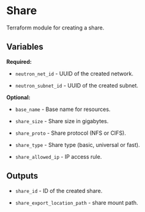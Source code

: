 # Share

Terraform module for creating a share.

## Variables

**Required:**

  * `neutron_net_id` - UUID of the created network.

  * `neutron_subnet_id` - UUID of the created subnet.

**Optional:**

  * `base_name` - Base name for resources.

  * `share_size` - Share size in gigabytes.

  * `share_proto` - Share protocol (NFS or CIFS).

  * `share_type` - Share type (basic, universal or fast).

  * `share_allowed_ip` - IP access rule.

## Outputs

  * `share_id` - ID of the created share.

  * `share_export_location_path` - share mount path.
